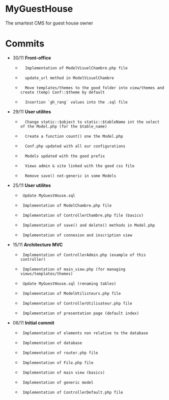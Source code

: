 # MyGuestHouse
The smartest CMS for guest house owner

# Commits

- 30/11 **Front-office**
    *       Implementation of ModelVisuelChambre.php file
    *       update_url method in ModelVisuelChambre
    *       Move templates/themes to the good folder into view/themes and create (temp) Conf::$theme by default
    *       Insertion `gh_rang` values into the .sql file

- 29/11 **User utilites**
    *       Change static::$object to static::$tableName int the select of the Model.php (for the $table_name)
    *       Create a function count() one the Model.php 
    *       Conf.php updated with all our configurations
    *       Models updated with the good prefix
    *       Views admin & site linked with the good css file
    *       Remove save() not-generic in some Models

- 25/11 **User utilites**
     *      Update MyGuestHouse.sql
     *      Implementation of ModelChambre.php file
     *      Implementation of ControllerChambre.php file (basics)
     *      Implementation of save() and delete() methods in Model.php
     *      Implementation of connexion and inscription view


- 15/11 **Architecture MVC**
     *      Implementation of ControllerAdmin.php (example of this controller)
     *      Implementation of main_view.php (for managing views/templates/themes)
     *      Update MyGuestHouse.sql (renaming tables)
     *      Implementation of ModelUtilisteurs.php file
     *      Implementation of ControllerUtilisateur.php file
     *      Implementation of presentation page (default index)        
     

- 06/11 **Initial commit**
     *      Implementation of elements non relative to the database
     *      Implementation of database
     *      Implementation of router.php file
     *      Implementation of File.php file
     *      Implementation of main view (basics)
     *      Implementation of generic model
     *      Implementation of ControllerDefault.php file
